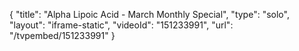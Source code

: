 {
    "title": "Alpha Lipoic Acid - March Monthly Special",
    "type": "solo",
    "layout": "iframe-static",
    "videoId": "151233991",
    "url": "\/tvpembed\/151233991"
}